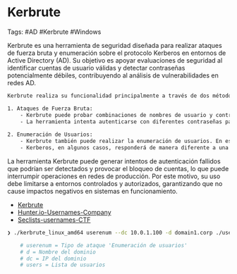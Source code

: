 # Kerbrute 

Tags: #AD #Kerbrute #Windows 

Kerbrute es una herramienta de seguridad diseñada para realizar ataques de fuerza bruta y enumeración sobre el protocolo Kerberos en entornos de Active Directory (AD). Su objetivo es apoyar evaluaciones de seguridad al identificar cuentas de usuario válidas y detectar contraseñas potencialmente débiles, contribuyendo al análisis de vulnerabilidades en redes AD.

```bash 
Kerbrute realiza su funcionalidad principalmente a través de dos métodos: Ataques de fuerza bruta y enumeración de usuarios.

1. Ataques de Fuerza Bruta:
    - Kerbrute puede probar combinaciones de nombres de usuario y contraseñas para intentar autenticarse contra un dominio de AD utilizando Kerberos.
    - La herramienta intenta autenticarse con diferentes contraseñas para cada cuenta de usuario, lo que puede revelar contraseñas débiles o comunes.
        
2. Enumeración de Usuarios:
    - Kerbrute también puede realizar la enumeración de usuarios. En este modo, la herramienta intenta autenticarse utilizando nombres de usuario válidos con contraseñas incorrectas.
    - Kerberos, en algunos casos, responderá de manera diferente a una solicitud de autenticación si el nombre de usuario es válido, incluso si la contraseña es incorrecta. Esto puede permitir a Kerbrute identificar cuentas de usuario válidas sin conocer la contraseña.
```

La herramienta Kerbrute puede generar intentos de autenticación fallidos que podrían ser detectados y provocar el bloqueo de cuentas, lo que puede interrumpir operaciones en redes de producción. Por este motivo, su uso debe limitarse a entornos controlados y autorizados, garantizando que no cause impactos negativos en sistemas en funcionamiento.

* [Kerbrute](https://github.com/ropnop/kerbrute)
* [Hunter.io-Usernames-Company](https://hunter.io/)
* [Seclists-usernames-CTF](https://github.com/danielmiessler/SecLists/blob/master/Usernames/xato-net-10-million-usernames.txt)

```bash 
❯ ./kerbrute_linux_amd64 userenum --dc 10.0.1.100 -d domain1.corp ./users.txt 

	# userenum = Tipo de ataque 'Enumeración de usuarios'
	# d = Nombre del dominio 
	# dc = IP del dominio 
	# users = Lista de usuarios
```


